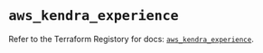 # `aws_kendra_experience`

Refer to the Terraform Registory for docs: [`aws_kendra_experience`](https://registry.terraform.io/providers/hashicorp/aws/5.13.0/docs/resources/kendra_experience).
